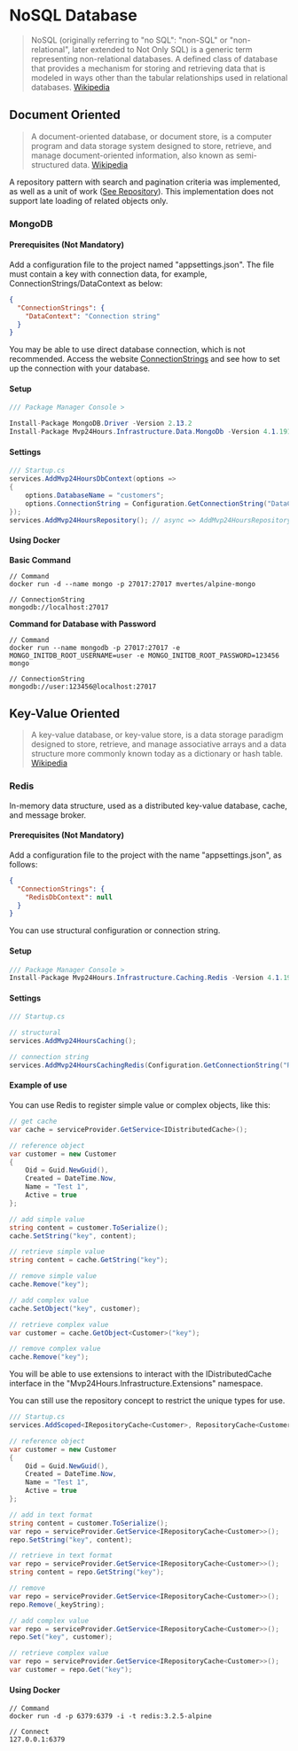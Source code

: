 # NoSQL Database
>NoSQL (originally referring to "no SQL": "non-SQL" or "non-relational", later extended to Not Only SQL) is a generic term representing non-relational databases. A defined class of database that provides a mechanism for storing and retrieving data that is modeled in ways other than the tabular relationships used in relational databases. [Wikipedia](https://pt.wikipedia.org/wiki/NoSQL)

## Document Oriented
> A document-oriented database, or document store, is a computer program and data storage system designed to store, retrieve, and manage document-oriented information, also known as semi-structured data. [Wikipedia](https://en.wikipedia.org/wiki/Document-oriented_database)

A repository pattern with search and pagination criteria was implemented, as well as a unit of work ([See Repository](en-us/database/use-repository)). This implementation does not support late loading of related objects only.

### MongoDB

#### Prerequisites (Not Mandatory)
Add a configuration file to the project named "appsettings.json". The file must contain a key with connection data, for example, ConnectionStrings/DataContext as below:
```json
{
  "ConnectionStrings": {
    "DataContext": "Connection string"
  }
}
```
You may be able to use direct database connection, which is not recommended. Access the website [ConnectionStrings](https://www.connectionstrings.com/) and see how to set up the connection with your database.

#### Setup
```csharp
/// Package Manager Console >

Install-Package MongoDB.Driver -Version 2.13.2
Install-Package Mvp24Hours.Infrastructure.Data.MongoDb -Version 4.1.191
```
#### Settings
```csharp
/// Startup.cs
services.AddMvp24HoursDbContext(options =>
{
    options.DatabaseName = "customers";
    options.ConnectionString = Configuration.GetConnectionString("DataContext");
});
services.AddMvp24HoursRepository(); // async => AddMvp24HoursRepositoryAsync()

```

#### Using Docker
**Basic Command**
```
// Command
docker run -d --name mongo -p 27017:27017 mvertes/alpine-mongo

// ConnectionString
mongodb://localhost:27017

```

**Command for Database with Password**
```
// Command
docker run --name mongodb -p 27017:27017 -e MONGO_INITDB_ROOT_USERNAME=user -e MONGO_INITDB_ROOT_PASSWORD=123456 mongo

// ConnectionString
mongodb://user:123456@localhost:27017

```

## Key-Value Oriented
> A key-value database, or key-value store, is a data storage paradigm designed to store, retrieve, and manage associative arrays and a data structure more commonly known today as a dictionary or hash table. [Wikipedia](https://pt.wikipedia.org/wiki/Banco_de_dados_de_chave-valor)

### Redis
In-memory data structure, used as a distributed key-value database, cache, and message broker.

#### Prerequisites (Not Mandatory)
Add a configuration file to the project with the name "appsettings.json", as follows:
```json
{
  "ConnectionStrings": {
    "RedisDbContext": null
  }
}

```
You can use structural configuration or connection string.

#### Setup
```csharp
/// Package Manager Console >
Install-Package Mvp24Hours.Infrastructure.Caching.Redis -Version 4.1.191
```

#### Settings
```csharp
/// Startup.cs

// structural
services.AddMvp24HoursCaching();

// connection string
services.AddMvp24HoursCachingRedis(Configuration.GetConnectionString("RedisDbContext"));

```

#### Example of use
You can use Redis to register simple value or complex objects, like this:


```csharp
// get cache
var cache = serviceProvider.GetService<IDistributedCache>();

// reference object
var customer = new Customer
{
    Oid = Guid.NewGuid(),
    Created = DateTime.Now,
    Name = "Test 1",
    Active = true
};

// add simple value
string content = customer.ToSerialize();
cache.SetString("key", content);

// retrieve simple value
string content = cache.GetString("key");

// remove simple value
cache.Remove("key");

// add complex value
cache.SetObject("key", customer);

// retrieve complex value
var customer = cache.GetObject<Customer>("key");

// remove complex value
cache.Remove("key");

```

You will be able to use extensions to interact with the IDistributedCache interface in the "Mvp24Hours.Infrastructure.Extensions" namespace.

You can still use the repository concept to restrict the unique types for use.

```csharp
/// Startup.cs
services.AddScoped<IRepositoryCache<Customer>, RepositoryCache<Customer>>();

// reference object
var customer = new Customer
{
    Oid = Guid.NewGuid(),
    Created = DateTime.Now,
    Name = "Test 1",
    Active = true
};

// add in text format
string content = customer.ToSerialize();
var repo = serviceProvider.GetService<IRepositoryCache<Customer>>();
repo.SetString("key", content);

// retrieve in text format
var repo = serviceProvider.GetService<IRepositoryCache<Customer>>();
string content = repo.GetString("key");

// remove
var repo = serviceProvider.GetService<IRepositoryCache<Customer>>();
repo.Remove(_keyString);

// add complex value
var repo = serviceProvider.GetService<IRepositoryCache<Customer>>();
repo.Set("key", customer);

// retrieve complex value
var repo = serviceProvider.GetService<IRepositoryCache<Customer>>();
var customer = repo.Get("key");

```

#### Using Docker
```
// Command
docker run -d -p 6379:6379 -i -t redis:3.2.5-alpine

// Connect
127.0.0.1:6379

```
